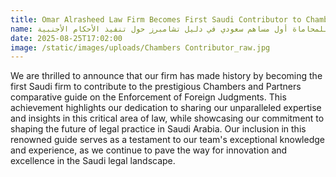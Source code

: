 ```yaml
---
title: Omar Alrasheed Law Firm Becomes First Saudi Contributor to Chambers Guide on Enforcement of Foreign Judgments
name: مكتب عمر الرشيد للمحاماة أول مساهم سعودي في دليل تشامبرز حول تنفيذ الأحكام الأجنبية
date: 2025-08-25T17:02:00
image: /static/images/uploads/Chambers Contributor_raw.jpg
---
```

We are thrilled to announce that our firm has made history by becoming the first Saudi firm to contribute to the prestigious Chambers and Partners comparative guide on the Enforcement of Foreign Judgments. This achievement highlights our dedication to sharing our unparalleled expertise and insights in this critical area of law, while showcasing our commitment to shaping the future of legal practice in Saudi Arabia. Our inclusion in this renowned guide serves as a testament to our team's exceptional knowledge and experience, as we continue to pave the way for innovation and excellence in the Saudi legal landscape.
